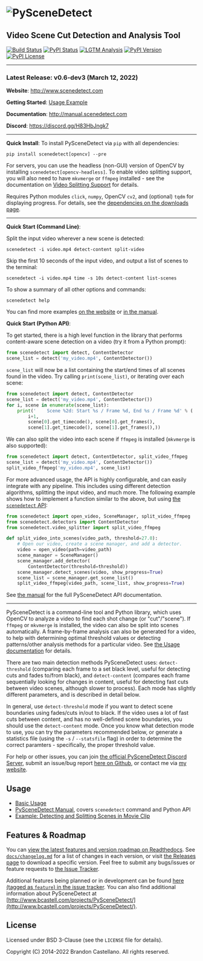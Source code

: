 
![PySceneDetect](https://raw.githubusercontent.com/Breakthrough/PySceneDetect/master/docs/img/pyscenedetect_logo_small.png)
==========================================================
Video Scene Cut Detection and Analysis Tool
----------------------------------------------------------

[![Build Status](https://img.shields.io/travis/com/Breakthrough/PySceneDetect/v0.6)](https://travis-ci.com/github/Breakthrough/PySceneDetect) [![PyPI Status](https://img.shields.io/pypi/status/scenedetect.svg)](https://pypi.python.org/pypi/scenedetect/) [![LGTM Analysis](https://img.shields.io/lgtm/grade/python/github/Breakthrough/PySceneDetect.svg)](https://lgtm.com/projects/g/Breakthrough/PySceneDetect) [![PyPI Version](https://img.shields.io/pypi/v/scenedetect?color=blue)](https://pypi.python.org/pypi/scenedetect/)  [![PyPI License](https://img.shields.io/pypi/l/scenedetect.svg)](http://pyscenedetect.readthedocs.org/en/latest/copyright/)

----------------------------------------------------------

### Latest Release: v0.6-dev3 (March 12, 2022)

**Website**:  http://www.scenedetect.com

**Getting Started**: [Usage Example](https://scenedetect.com/examples/usage-example/)

**Documentation**:  http://manual.scenedetect.com

**Discord**: https://discord.gg/H83HbJngk7

----------------------------------------------------------

**Quick Install**: To install PySceneDetect via `pip` with all dependencies:

    pip install scenedetect[opencv] --pre

For servers, you can use the headless (non-GUI) version of OpenCV by installing `scenedetect[opencv-headless]`.  To enable video splitting support, you will also need to have `mkvmerge` or `ffmpeg` installed - see the documentation on [Video Splitting Support](https://scenedetect.com/examples/video-splitting/) for details.

Requires Python modules `click`, `numpy`, OpenCV `cv2`, and (optional) `tqdm` for displaying progress.  For details, see the [dependencies on the downloads page](https://scenedetect.com/download/#dependencies).

----------------------------------------------------------

**Quick Start (Command Line)**:

Split the input video wherever a new scene is detected:

    scenedetect -i video.mp4 detect-content split-video

Skip the first 10 seconds of the input video, and output a list of scenes to the terminal:

    scenedetect -i video.mp4 time -s 10s detect-content list-scenes

To show a summary of all other options and commands:

    scenedetect help

You can find more examples [on the website](https://scenedetect.com/examples/usage-example/) or [in the manual](https://manual.scenedetect.com/en/v0.6/cli/global_options.html).

**Quick Start (Python API)**:

To get started, there is a high level function in the library that performs content-aware scene detection on a video (try it from a Python prompt):

```python
from scenedetect import detect, ContentDetector
scene_list = detect('my_video.mp4', ContentDetector())
```

`scene_list` will now be a list containing the start/end times of all scenes found in the video. Try calling `print(scene_list)`, or iterating over each scene:

```python
from scenedetect import detect, ContentDetector
scene_list = detect('my_video.mp4', ContentDetector())
for i, scene in enumerate(scene_list):
    print('    Scene %2d: Start %s / Frame %d, End %s / Frame %d' % (
        i+1,
        scene[0].get_timecode(), scene[0].get_frames(),
        scene[1].get_timecode(), scene[1].get_frames(),))
```

We can also split the video into each scene if `ffmpeg` is installed (`mkvmerge` is also supported):

```python
from scenedetect import detect, ContentDetector, split_video_ffmpeg
scene_list = detect('my_video.mp4', ContentDetector())
split_video_ffmpeg('my_video.mp4', scene_list)
```

For more advanced usage, the API is highly configurable, and can easily integrate with any pipeline. This includes using different detection algorithms, splitting the input video, and much more. The following example shows how to implement a function similar to the above, but using [the `scenedetect` API](https://manual.scenedetect.com/en/v0.6/api.html):

```python
from scenedetect import open_video, SceneManager, split_video_ffmpeg
from scenedetect.detectors import ContentDetector
from scenedetect.video_splitter import split_video_ffmpeg

def split_video_into_scenes(video_path, threshold=27.0):
    # Open our video, create a scene manager, and add a detector.
    video = open_video(path=video_path)
    scene_manager = SceneManager()
    scene_manager.add_detector(
        ContentDetector(threshold=threshold))
    scene_manager.detect_scenes(video, show_progress=True)
    scene_list = scene_manager.get_scene_list()
    split_video_ffmpeg(video_path, scene_list, show_progress=True)
```

See [the manual](https://manual.scenedetect.com/en/v0.6/api.html) for the
full PySceneDetect API documentation.

----------------------------------------------------------

PySceneDetect is a command-line tool and Python library, which uses OpenCV to analyze a video to find each shot change (or "cut"/"scene").  If `ffmpeg` or `mkvmerge` is installed, the video can also be split into scenes automatically.  A frame-by-frame analysis can also be generated for a video, to help with determining optimal threshold values or detecting patterns/other analysis methods for a particular video.  See [the Usage documentation](https://scenedetect.com/examples/usage/) for details.

There are two main detection methods PySceneDetect uses: `detect-threshold` (comparing each frame to a set black level, useful for detecting cuts and fades to/from black), and `detect-content` (compares each frame sequentially looking for changes in content, useful for detecting fast cuts between video scenes, although slower to process).  Each mode has slightly different parameters, and is described in detail below.

In general, use `detect-threshold` mode if you want to detect scene boundaries using fades/cuts in/out to black.  If the video uses a lot of fast cuts between content, and has no well-defined scene boundaries, you should use the `detect-content` mode.  Once you know what detection mode to use, you can try the parameters recommended below, or generate a statistics file (using the `-s` / `--statsfile` flag) in order to determine the correct paramters - specifically, the proper threshold value.

For help or other issues, you can join [the official PySceneDetect Discord Server](https://discord.gg/H83HbJngk7), submit an issue/bug report [here on Github](https://github.com/Breakthrough/PySceneDetect/issues), or contact me via [my website](http://www.bcastell.com/about/).


Usage
----------------------------------------------------------

 - [Basic Usage](https://scenedetect.com/en/latest/examples/usage/)
 - [PySceneDetect Manual](https://manual.scenedetect.com/io/en/latest/), covers `scenedetect` command and Python API
 - [Example: Detecting and Splitting Scenes in Movie Clip](https://scenedetect.com/examples/usage-example/)


Features & Roadmap
----------------------------------------------------------

You can [view the latest features and version roadmap on Readthedocs](http://pyscenedetect.readthedocs.org/en/latest/features/).
See [`docs/changelog.md`](https://github.com/Breakthrough/PySceneDetect/blob/master/docs/changelog.md) for a list of changes in each version, or visit [the Releases page](https://github.com/Breakthrough/PySceneDetect/releases) to download a specific version.  Feel free to submit any bugs/issues or feature requests to [the Issue Tracker](https://github.com/Breakthrough/PySceneDetect/issues).

Additional features being planned or in development can be found [here (tagged as `feature`) in the issue tracker](https://github.com/Breakthrough/PySceneDetect/issues?q=is%3Aissue+is%3Aopen+label%3Afeature).  You can also find additional information about PySceneDetect at [http://www.bcastell.com/projects/PySceneDetect/](http://www.bcastell.com/projects/PySceneDetect/).


License
----------------------------------------------------------

Licensed under BSD 3-Clause (see the `LICENSE` file for details).

Copyright (C) 2014-2022 Brandon Castellano.
All rights reserved.
